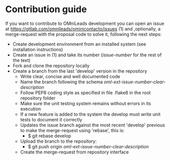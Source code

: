 Contribution guide
===================================

If you want to contribute to OMniLeads development you can open an issue at https://gitlab.com/omnileads/ominicontacto/issues (1) and ,optionally, a merge-request with the proposal code to solve it, following the next steps:

  * Create development environment from an installed system (see installation instructions)
  * Create an issue in (1) and take its number (_issue-number_ for the rest of the text)
  * Fork and clone the repository locally
  * Create a branch from the last 'develop' version in the repository
      * Write clear, concise and well documented code
      * Name the  branch following the schema _oml-ext-issue-number-clear-description_
      * Follow PEP8 coding style as specified in file .flake8 in the root repository folder
      * Make sure the unit testing system remains without errors in its execution
      * If a new feature is added to the system the develop must write unit tests to document it correctly
      * Updates the issue branch against the most recent 'develop' previous to make the merge-request using 'rebase', this is:
          * $ git rebase develop
      * Upload the branch to the repository:
          * $ git push origin _oml-ext-issue-number-clear-description_
      * Create the merge-request from repository interface
